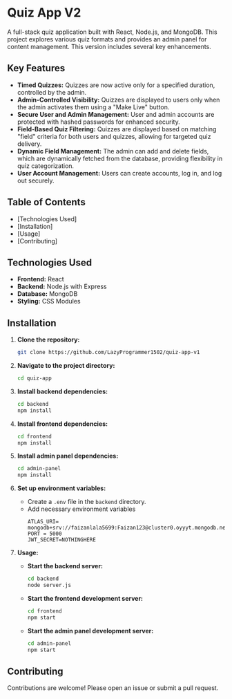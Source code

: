 # Quiz App V2

A full-stack quiz application built with React, Node.js, and MongoDB. This project explores various quiz formats and provides an admin panel for content management.  This version includes several key enhancements.

## Key Features

*   **Timed Quizzes:** Quizzes are now active only for a specified duration, controlled by the admin.
*   **Admin-Controlled Visibility:** Quizzes are displayed to users only when the admin activates them using a "Make Live" button.
*   **Secure User and Admin Management:** User and admin accounts are protected with hashed passwords for enhanced security.
*   **Field-Based Quiz Filtering:** Quizzes are displayed based on matching "field" criteria for both users and quizzes, allowing for targeted quiz delivery.
*   **Dynamic Field Management:** The admin can add and delete fields, which are dynamically fetched from the database, providing flexibility in quiz categorization.
*   **User Account Management:** Users can create accounts, log in, and log out securely.

## Table of Contents

*   [Technologies Used]
*   [Installation]
*   [Usage]
*   [Contributing]

## Technologies Used

*   **Frontend:** React
*   **Backend:** Node.js with Express
*   **Database:** MongoDB
*   **Styling:** CSS Modules

## Installation

1.  **Clone the repository:**
    ```bash
    git clone https://github.com/LazyProgrammer1502/quiz-app-v1
    ```

2.  **Navigate to the project directory:**
    ```bash
    cd quiz-app
    ```

3.  **Install backend dependencies:**
    ```bash
    cd backend
    npm install
    ```

4.  **Install frontend dependencies:**
    ```bash
    cd frontend
    npm install
    ```

5.  **Install admin panel dependencies:**
    ```bash
    cd admin-panel
    npm install
    ```

6.  **Set up environment variables:**
    *   Create a `.env` file in the `backend` directory.
    *   Add necessary environment variables
        ```
        ATLAS_URI= mongodb+srv://faizanlala5699:Faizan123@cluster0.oyyyt.mongodb.net/
        PORT = 5000
        JWT_SECRET=NOTHINGHERE
        ```

7.  **Usage:**

    *   **Start the backend server:**
        ```bash
        cd backend
        node server.js
        ```

    *   **Start the frontend development server:**
        ```bash
        cd frontend
        npm start
        ```

    *   **Start the admin panel development server:**
        ```bash
        cd admin-panel
        npm start
        ```

## Contributing

Contributions are welcome! Please open an issue or submit a pull request.
